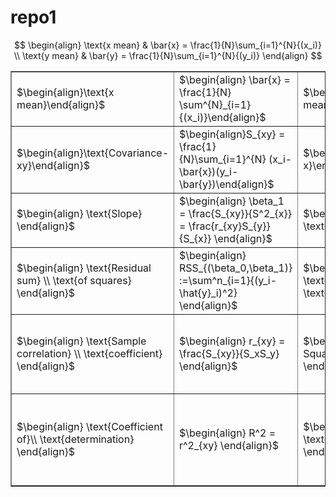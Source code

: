 # repo1

$$
\begin{align}
\text{x mean} & \bar{x} = \frac{1}{N}\sum_{i=1}^{N}{(x_i)} \\
\text{y mean}  &  \bar{y} = \frac{1}{N}\sum_{i=1}^{N}{(y_i)}
\end{align}
$$



<div>
<table border="1" class="dataframe">
	<tbody>
		<tr>
			<td>$\begin{align}\text{x mean}\end{align}$</td>
			<td>$\begin{align} \bar{x} = \frac{1}{N} \sum^{N}_{i=1}{(x_i)}\end{align}$</td>
			<td>$\begin{align}\text{y mean}\end{align}$</td>
			<td>$\begin{align}\bar{y} = \frac{1}{N}\sum_{i=1}^{N}{(y_i)}\end{align}$</td>
    		</tr>
    		<tr>
      			<td>$\begin{align}\text{Covariance-xy}\end{align}$</td>
      			<td>$\begin{align}S_{xy} = \frac{1}{N}\sum_{i=1}^{N} (x_i-\bar{x})(y_i-\bar{y})\end{align}$</td>
      			<td>$\begin{align}\text{Variance-x}\end{align}$</td>
			<td>$\begin{align}S^2_{x}  = S_{xx}= \frac{1}{N}\sum_{i=1}^{N}{(x_i - \bar{x})^2}\end{align}$</td>
		</tr>
		<tr>
			<td>$\begin{align} \text{Slope} \end{align}$</td>
			<td>$\begin{align} \beta_1 = \frac{S_{xy}}{S^2_{x}} = \frac{r_{xy}S_{y}}{S_{x}} \end{align}$</td>
			<td>$\begin{align} \text{Intercept} \end{align}$</td>
			<td>$\begin{align} \beta_0 = \bar{y}-\beta_1\bar{x} \end{align}$</td>
		</tr>
		<tr>
			<td>$\begin{align} \text{Residual sum} \\ \text{of squares} \end{align}$</td>
			<td>$\begin{align} RSS_{(\beta_0,\beta_1)} :=\sum^n_{i=1}{(y_i-\hat{y}_i)^2} \end{align}$</td>
			<td>$\begin{align} \text{Predicted} \\ \text{values} \end{align}$</td>
			<td>$\begin{align} \hat{y}_i = \beta_1x_i + \beta_0 \end{align}$</td>
		</tr>
		<tr>
			<td>$\begin{align} \text{Sample correlation} \\ \text{coefficient}  \end{align}$</td>
			<td>$\begin{align} r_{xy} = \frac{S_{xy}}{S_xS_y} \end{align}$</td>
			<td>$\begin{align} \text{Mean Square}\\\text{error} \end{align}$</td>
			<td>$\begin{align} MSE = \frac{RSS}{n} = \frac{1}{n}\sum^n_{i=1}(y_i-\hat{y}_i)^2 \end{align}$</td>
		</tr>
		<tr>
			<td>$\begin{align} \text{Coefficient of}\\ \text{determination} \end{align}$</td>
			<td>$\begin{align} R^2 = r^2_{xy} \end{align}$</td>
			<td>$\begin{align} \text{Correlation} \end{align}$</td>
			<td>$\begin{align} \begin{align}{ll} R^2 = r^2_{xy}\approx 1: \text{very good fit} \\ R^2 = r^2_{xy}\approx 0: \text{poor fit} \end{align}$</td>
		</tr>
  	</tbody>
</table>
</div>
